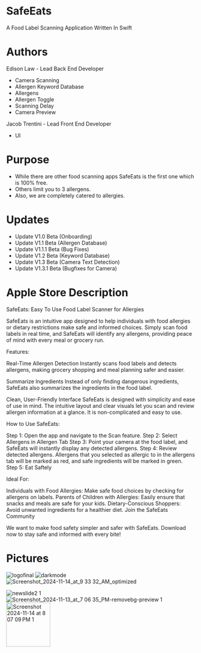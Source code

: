 # SafeEats
A Food Label Scanning Application Written In Swift


# Authors
Edison Law - Lead Back End Developer
-  Camera Scanning
-  Allergen Keyword Database
-  Allergens
-  Allergen Toggle
-  Scanning Delay
-  Camera Preview

Jacob Trentini - Lead Front End Developer
- UI


# Purpose
- While there are other food scanning apps SafeEats is the first one which is 100% free. 
- Others limit you to 3 allergens. 
- Also, we are completely catered to allergies.

# Updates
- Update V1.0 Beta (Onboarding)
- Update V1.1 Beta (Allergen Database)
- Update V1.1.1 Beta (Bug Fixes)
- Update V1.2 Beta (Keyword Database)
- Update V1.3 Beta (Camera Text Detection)
- Update V1.3.1 Beta (Bugfixes for Camera)

# Apple Store Description
SafeEats: Easy To Use Food Label Scanner for Allergies

SafeEats is an intuitive app designed to help individuals with food allergies or dietary restrictions make safe and informed choices. Simply scan food labels in real time, and SafeEats will identify any allergens, providing peace of mind with every meal or grocery run.

Features:

Real-Time Allergen Detection
Instantly scans food labels and detects allergens, making grocery shopping and meal planning safer and easier.

Summarize Ingredients
Instead of only finding dangerous ingredients, SafeEats also summarizes the ingredients in the food label.

Clean, User-Friendly Interface
SafeEats is designed with simplicity and ease of use in mind. The intuitive layout and clear visuals let you scan and review allergen information at a glance. It is non-complicated and easy to use.

How to Use SafeEats:

Step 1: Open the app and navigate to the Scan feature.
Step 2: Select Allergens in Allergen Tab
Step 3: Point your camera at the food label, and SafeEats will instantly display any detected allergens.
Step 4: Review detected allergens. Allergens that you selected as allergic to in the allergens tab will be marked as red, and safe ingredients will be marked in green.
Step 5: Eat Saftely

Ideal For:

Individuals with Food Allergies: Make safe food choices by checking for allergens on labels.
Parents of Children with Allergies: Easily ensure that snacks and meals are safe for your kids.
Dietary-Conscious Shoppers: Avoid unwanted ingredients for a healthier diet.
Join the SafeEats Community

We want to make food safety simpler and safer with SafeEats. Download now to stay safe and informed with every bite!

# Pictures
![logofinal](https://github.com/user-attachments/assets/b91f4212-6047-4678-b900-0c924a863c9c)
![darkmode](https://github.com/user-attachments/assets/064ed2c7-361e-4292-854d-ff44b90935be)
![Screenshot_2024-11-14_at_9 33 32_AM_optimized](https://github.com/user-attachments/assets/677751b2-371f-49c9-8e8f-8b9445002a52)

![newslide2 1](https://github.com/user-attachments/assets/4a75892c-37cc-4a06-8221-0d1b6523e370)
![Screenshot_2024-11-13_at_7 06 35_PM-removebg-preview 1](https://github.com/user-attachments/assets/be39813d-1fef-484b-bf15-01d80778e972)
<img width="117" alt="Screenshot 2024-11-14 at 8 07 09 PM 1" src="https://github.com/user-attachments/assets/7498b1f6-042c-45b5-b546-f135298c45b5">






